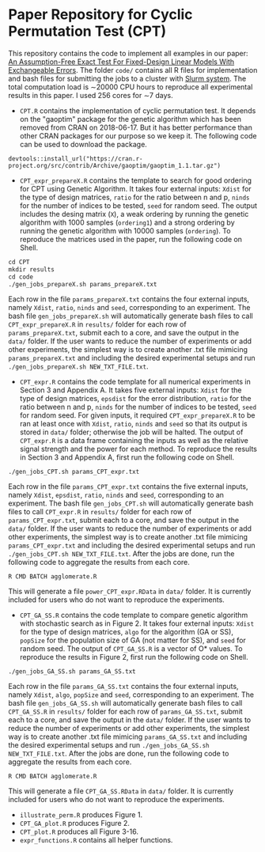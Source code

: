 # Paper Repository for Cyclic Permutation Test (CPT)

This repository contains the code to implement all examples in our paper: [An Assumption-Free Exact Test For Fixed-Design Linear Models With Exchangeable Errors](https://arxiv.org/abs/). 
The folder `code/` contains all R files for implementation and bash files for submitting the jobs to a cluster with [Slurm system](https://slurm.schedmd.com/overview.html). The total computation load is $\sim$20000 CPU hours to reproduce all experimental results in this paper. I used 256 cores for $\sim$7 days. 

- `CPT.R` contains the implementation of cyclic permutation test. It depends on the "gaoptim" package for the genetic algorithm which has been removed from CRAN on 2018-06-17. But it has better performance than other CRAN packages for our purpose so we keep it. The following code can be used to download the package.
```
devtools::install_url("https://cran.r-project.org/src/contrib/Archive/gaoptim/gaoptim_1.1.tar.gz")
```
- `CPT_expr_prepareX.R` contains the template to search for good ordering for CPT using Genetic Algorithm. It takes four external inputs: `Xdist` for the type of design matrices, `ratio` for the ratio between n and p, `ninds` for the number of indices to be tested, `seed` for random seed. The output includes the desing matrix (`X`), a weak ordering by running the genetic algorithm with 1000 samples (`ordering1`) and a strong ordering by running the genetic algorithm with 10000 samples (`ordering`). To reproduce the matrices used in the paper, run the following code on Shell.
```p
cd CPT
mkdir results
cd code
./gen_jobs_prepareX.sh params_prepareX.txt
```
Each row in the file `params_prepareX.txt` contains the four external inputs, namely `Xdist`, `ratio`, `ninds` and `seed`, corresponding to an experiment. The bash file `gen_jobs_prepareX.sh` will automatically generate bash files to call `CPT_expr_prepareX.R` in `results/` folder for each row of `params_prepareX.txt`, submit each to a core, and save the output in the `data/` folder. If the user wants to reduce the number of experiments or add other experiments, the simplest way is to create another .txt file mimicing `params_prepareX.txt` and including the desired experimental setups and run `./gen_jobs_prepareX.sh NEW_TXT_FILE.txt`.
- `CPT_expr.R` contains the code template for all numerical experiments in Section 3 and Appendix A. It takes five external inputs: `Xdist` for the type of design matrices, `epsdist` for the error distribution, `ratio` for the ratio between n and p, `ninds` for the number of indices to be tested, `seed` for random seed. For given inputs, it required `CPT_expr_prepareX.R` to be ran at least once with `Xdist`, `ratio`, `ninds` and `seed` so that its output is stored in `data/` folder; otherwise the job will be halted. The output of `CPT_expr.R` is a data frame containing the inputs as well as the relative signal strength and the power for each method. To reproduce the results in Section 3 and Appendix A, first run the following code on Shell.
```
./gen_jobs_CPT.sh params_CPT_expr.txt
```
Each row in the file `params_CPT_expr.txt` contains the five external inputs, namely `Xdist`, `epsdist`, `ratio`, `ninds` and `seed`, corresponding to an experiment. The bash file `gen_jobs_CPT.sh` will automatically generate bash files to call `CPT_expr.R` in `results/` folder for each row of `params_CPT_expr.txt`, submit each to a core, and save the output in the `data/` folder. If the user wants to reduce the number of experiments or add other experiments, the simplest way is to create another .txt file mimicing `params_CPT_expr.txt` and including the desired experimental setups and run `./gen_jobs_CPT.sh NEW_TXT_FILE.txt`. After the jobs are done, run the following code to aggregate the results from each core.
```
R CMD BATCH agglomerate.R
```
This will generate a file `power_CPT_expr.RData` in `data/` folder. It is currently included for users who do not want to reproduce the experiments.
- `CPT_GA_SS.R` contains the code template to compare genetic algorithm with stochastic search as in Figure 2. It takes four external inputs: `Xdist` for the type of design matrices, `algo` for the algorithm (GA or SS), `popSize` for the population size of GA (not matter for SS), and `seed` for random seed. The output of `CPT_GA_SS.R` is a vector of O* values. To reproduce the results in Figure 2, first run the following code on Shell.
```
./gen_jobs_GA_SS.sh params_GA_SS.txt
```
Each row in the file `params_GA_SS.txt` contains the four external inputs, namely `Xdist`, `algo`, `popSize` and `seed`, corresponding to an experiment. The bash file `gen_jobs_GA_SS.sh` will automatically generate bash files to call `CPT_GA_SS.R`  in `results/` folder for each row of `params_GA_SS.txt`, submit each to a core, and save the output in the `data/` folder. If the user wants to reduce the number of experiments or add other experiments, the simplest way is to create another .txt file mimicing `params_GA_SS.txt` and including the desired experimental setups and run `./gen_jobs_GA_SS.sh NEW_TXT_FILE.txt`. After the jobs are done, run the following code to aggregate the results from each core.
```
R CMD BATCH agglomerate.R
```
This will generate a file `CPT_GA_SS.RData` in `data/` folder. It is currently included for users who do not want to reproduce the experiments.
- `illustrate_perm.R` produces Figure 1.
- `CPT_GA_plot.R` produces Figure 2.
- `CPT_plot.R` produces all Figure 3-16.
- `expr_functions.R` contains all helper functions.

